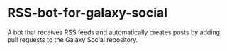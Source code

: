 # RSS-bot-for-galaxy-social
A bot that receives RSS feeds and automatically creates posts by adding pull requests to the Galaxy Social repository.
